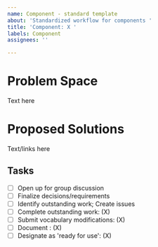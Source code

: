 ```yaml
---
name: Component - standard template
about: 'Standardized workflow for components '
title: 'Component: X '
labels: Component
assignees: ''

---
```


# Problem Space

Text here

# Proposed Solutions

Text/links here

## Tasks
- [ ] Open up for group discussion
- [ ] Finalize decisions/requirements
- [ ] Identify outstanding work; Create issues
- [ ] Complete outstanding work: (X)
- [ ] Submit vocabulary modifications: (X)
- [ ] Document : (X)
- [ ] Designate as 'ready for use': (X)
